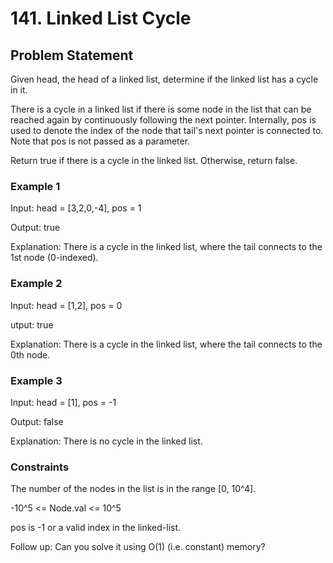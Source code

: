 # 141. Linked List Cycle

## Problem Statement

Given head, the head of a linked list, determine if the linked list has a cycle in it.

There is a cycle in a linked list if there is some node in the list that can be reached again by continuously following the next pointer. Internally, pos is used to denote the index of the node that tail's next pointer is connected to. Note that pos is not passed as a parameter.

Return true if there is a cycle in the linked list. Otherwise, return false.

### Example 1

[](./Example-1.png)

Input: head = [3,2,0,-4], pos = 1

Output: true

Explanation: There is a cycle in the linked list, where the tail connects to the 1st node (0-indexed).

### Example 2

[](./Example-2.png)

Input: head = [1,2], pos = 0

utput: true

Explanation: There is a cycle in the linked list, where the tail connects to the 0th node.

### Example 3

[](./Example-3.png)

Input: head = [1], pos = -1

Output: false

Explanation: There is no cycle in the linked list.

### Constraints

The number of the nodes in the list is in the range [0, 10^4].

-10^5 <= Node.val <= 10^5

pos is -1 or a valid index in the linked-list.

Follow up: Can you solve it using O(1) (i.e. constant) memory?
